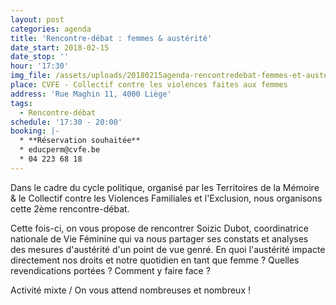 ```yaml
---
layout: post
categories: agenda
title: 'Rencontre-débat : femmes & austérité'
date_start: 2018-02-15
date_stop: ''
hour: '17:30'
img_file: /assets/uploads/20180215agenda-rencontredebat-femmes-et-austerite.jpg
place: CVFE - Collectif contre les violences faites aux femmes
address: 'Rue Maghin 11, 4000 Liège'
tags:
  - Rencontre-débat
schedule: '17:30 - 20:00'
booking: |-
  * **Réservation souhaitée**
  * educperm@cvfe.be
  * 04 223 68 18
---
```

Dans le cadre du cycle politique, organisé par les Territoires de la Mémoire & le Collectif contre les Violences Familiales et l'Exclusion, nous organisons cette 2ème rencontre-débat.

Cette fois-ci, on vous propose de rencontrer Soizic Dubot, coordinatrice nationale de Vie Féminine qui va nous partager ses constats et analyses des mesures d'austérité d'un point de vue genré. En quoi l'austérité impacte directement nos droits et notre quotidien en tant que femme ? Quelles revendications portées ? Comment y faire face ?

Activité mixte / On vous attend nombreuses et nombreux !
